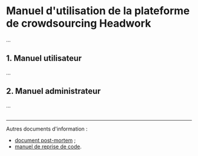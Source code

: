 # Manuel d'utilisation de la plateforme de crowdsourcing Headwork
...

## 1. Manuel utilisateur

...

## 2. Manuel administrateur
...
<br><br>

---

Autres documents d'information :  
- [document post-mortem](https://github.com/Rhohen/HD12/blob/master/Headwork2/document_fr/post_mortem.md) ;
- [manuel de reprise de code](https://github.com/Rhohen/HD12/blob/master/Headwork2/document_fr/reprise_de_code.md).
